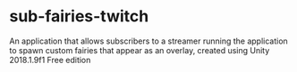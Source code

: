 # sub-fairies-twitch
An application that allows subscribers to a streamer running the application to spawn custom fairies that appear as an overlay, created using Unity 2018.1.9f1 Free edition
